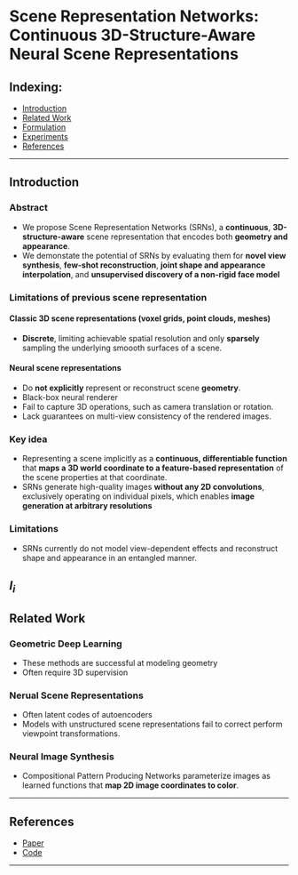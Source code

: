 # Scene Representation Networks: Continuous 3D-Structure-Aware Neural Scene Representations

## Indexing:
- [Introduction](#Introduction)
- [Related Work](#Related-Work)
- [Formulation](#Formulation)
- [Experiments](#Experiments)
- [References](#References)
---
## Introduction
### Abstract
- We propose Scene Representation Networks (SRNs), a **continuous**, **3D-structure-aware** scene representation that encodes both **geometry and appearance**.
- We demonstate the potential of SRNs by evaluating them for **novel view synthesis**, **few-shot reconstruction**, **joint shape and appearance interpolation**, and **unsupervised discovery of a non-rigid face model**

### Limitations of previous scene representation
#### Classic 3D scene representations (voxel grids, point clouds, meshes)
- **Discrete**, limiting achievable spatial resolution and only **sparsely** sampling the underlying smoooth surfaces of a scene.

#### Neural scene representations
- Do **not explicitly** represent or reconstruct scene **geometry**.
- Black-box neural renderer
- Fail to capture 3D operations, such as camera translation or rotation.
- Lack guarantees on multi-view consistency of the rendered images.

### Key idea
- Representing a scene implicitly as a **continuous, differentiable function** that **maps a 3D world coordinate to a feature-based representation** of the scene properties at that coordinate.
- SRNs generate high-quality images **without any 2D convolutions**, exclusively operating on individual pixels, which enables **image generation at arbitrary resolutions**

### Limitations
- SRNs currently do not model view-dependent effects and reconstruct shape and appearance in an entangled manner. 

$I_i$
---
## Related Work

### Geometric Deep Learning
- These methods are successful at modeling geometry
- Often require 3D supervision

### Nerual Scene Representations
- Often latent codes of autoencoders
- Models with unstructured scene representations fail to correct perform viewpoint transformations.

### Neural Image Synthesis
- Compositional Pattern Producing Networks parameterize images as learned functions that **map 2D image coordinates to color**.

---
## References
- [Paper](https://arxiv.org/pdf/1906.01618.pdf)
- [Code](https://github.com/vsitzmann/scene-representation-networks)
---
